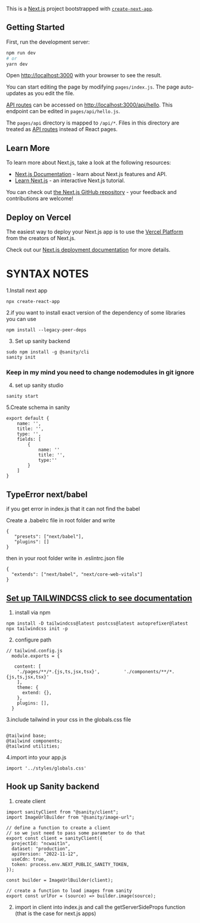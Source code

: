 This is a [Next.js](https://nextjs.org/) project bootstrapped with [`create-next-app`](https://github.com/vercel/next.js/tree/canary/packages/create-next-app).

## Getting Started

First, run the development server:

```bash
npm run dev
# or
yarn dev
```

Open [http://localhost:3000](http://localhost:3000) with your browser to see the result.

You can start editing the page by modifying `pages/index.js`. The page auto-updates as you edit the file.

[API routes](https://nextjs.org/docs/api-routes/introduction) can be accessed on [http://localhost:3000/api/hello](http://localhost:3000/api/hello). This endpoint can be edited in `pages/api/hello.js`.

The `pages/api` directory is mapped to `/api/*`. Files in this directory are treated as [API routes](https://nextjs.org/docs/api-routes/introduction) instead of React pages.

## Learn More

To learn more about Next.js, take a look at the following resources:

- [Next.js Documentation](https://nextjs.org/docs) - learn about Next.js features and API.
- [Learn Next.js](https://nextjs.org/learn) - an interactive Next.js tutorial.

You can check out [the Next.js GitHub repository](https://github.com/vercel/next.js/) - your feedback and contributions are welcome!

## Deploy on Vercel

The easiest way to deploy your Next.js app is to use the [Vercel Platform](https://vercel.com/new?utm_medium=default-template&filter=next.js&utm_source=create-next-app&utm_campaign=create-next-app-readme) from the creators of Next.js.

Check out our [Next.js deployment documentation](https://nextjs.org/docs/deployment) for more details.

# SYNTAX NOTES

1.Install next app

```
npx create-react-app
```

2.if you want to install exact version of the dependency of some libraries you can use

```
npm install --legacy-peer-deps
```

3. Set up sanity backend

```
sudo npm install -g @sanity/cli
sanity init
```

### Keep in my mind you need to change nodemodules in git ignore

4. set up sanity studio

```
sanity start
```

5.Create schema in sanity

```
export default {
    name: '',
    title: '',
    type: '',
    fields: [
        {
            name: ''
            title: '',
            type:''
        }
    ]
}
```

## TypeError next/babel

if you get error in index.js that it can not find the babel

Create a .babelrc file in root folder and
write

```
{
   "presets": ["next/babel"],
   "plugins": []
}
```

then in your root folder write in .eslintrc.json file

```
{
  "extends": ["next/babel", "next/core-web-vitals"]
}

```

## [Set up TAILWINDCSS click to see documentation](https://v2.tailwindcss.com/docs/guides/nextjs)

1. install via npm

```
npm install -D tailwindcss@latest postcss@latest autoprefixer@latest
npx tailwindcss init -p
```

2. configure path

```
// tailwind.config.js
  module.exports = {

   content: [
    './pages/**/*.{js,ts,jsx,tsx}',         './components/**/*.{js,ts,jsx,tsx}'
    ],
    theme: {
      extend: {},
    },
    plugins: [],
  }
```

3.include tailwind in your css in the globals.css file

```

@tailwind base;
@tailwind components;
@tailwind utilities;
```

4.import into your app.js

```
import '../styles/globals.css'
```
## Hook up Sanity backend
1. create client
```
import sanityClient from "@sanity/client";
import ImageUrlBuilder from "@sanity/image-url";

// define a function to create a client
// so we just need to pass some parameter to do that
export const client = sanityClient({
  projectId: "ncwait1n",
  dataset: "production",
  apiVersion: "2022-11-12",
  useCdn: true,
  token: process.env.NEXT_PUBLIC_SANITY_TOKEN,
});

const builder = ImageUrlBuilder(client);

// create a function to load images from sanity
export const urlFor = (source) => builder.image(source);
```
2. import in client into index.js and
call the getServerSideProps function (that is the case for next.js apps)
 